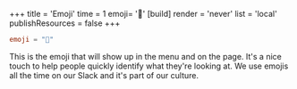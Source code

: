 +++
title = 'Emoji'
time = 1
emoji= '🙂'
[build]
  render = 'never'
  list = 'local'
  publishResources = false
+++

```toml
emoji = "🎽"
```

This is the emoji that will show up in the menu and on the page. It's a nice touch to help people quickly identify what they're looking at. We use emojis all the time on our Slack and it's part of our culture.
